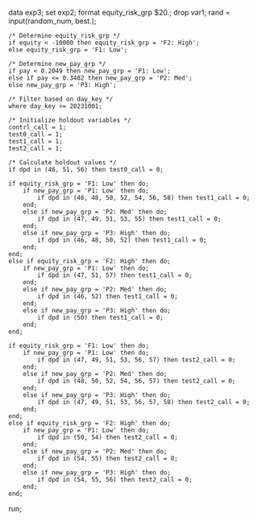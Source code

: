 data exp3;
    set exp2;
    format equity_risk_grp $20.;
    drop var1;
    rand = input(random_num, best.);
    
    /* Determine equity_risk_grp */
    if equity < -10000 then equity_risk_grp = 'F2: High';
    else equity_risk_grp = 'F1: Low';

    /* Determine new_pay_grp */
    if pay < 0.2049 then new_pay_grp = 'P1: Low';
    else if pay <= 0.3482 then new_pay_grp = 'P2: Med';
    else new_pay_grp = 'P3: High';
    
    /* Filter based on day_key */
    where day_key >= 20231001;

    /* Initialize holdout variables */
    contrl_call = 1;
    test0_call = 1;
    test1_call = 1;
    test2_call = 1;

    /* Calculate holdout values */
    if dpd in (46, 51, 56) then test0_call = 0;

    if equity_risk_grp = 'F1: Low' then do;
        if new_pay_grp = 'P1: Low' then do;
            if dpd in (46, 48, 50, 52, 54, 56, 58) then test1_call = 0;
        end;
        else if new_pay_grp = 'P2: Med' then do;
            if dpd in (47, 49, 51, 53, 55) then test1_call = 0;
        end;
        else if new_pay_grp = 'P3: High' then do;
            if dpd in (46, 48, 50, 52) then test1_call = 0;
        end;
    end;
    else if equity_risk_grp = 'F2: High' then do;
        if new_pay_grp = 'P1: Low' then do;
            if dpd in (47, 51, 57) then test1_call = 0;
        end;
        else if new_pay_grp = 'P2: Med' then do;
            if dpd in (46, 52) then test1_call = 0;
        end;
        else if new_pay_grp = 'P3: High' then do;
            if dpd in (50) then test1_call = 0;
        end;
    end;

    if equity_risk_grp = 'F1: Low' then do;
        if new_pay_grp = 'P1: Low' then do;
            if dpd in (47, 49, 51, 53, 56, 57) then test2_call = 0;
        end;
        else if new_pay_grp = 'P2: Med' then do;
            if dpd in (48, 50, 52, 54, 56, 57) then test2_call = 0;
        end;
        else if new_pay_grp = 'P3: High' then do;
            if dpd in (47, 49, 51, 53, 56, 57, 58) then test2_call = 0;
        end;
    end;
    else if equity_risk_grp = 'F2: High' then do;
        if new_pay_grp = 'P1: Low' then do;
            if dpd in (50, 54) then test2_call = 0;
        end;
        else if new_pay_grp = 'P2: Med' then do;
            if dpd in (54, 55) then test2_call = 0;
        end;
        else if new_pay_grp = 'P3: High' then do;
            if dpd in (54, 55, 56) then test2_call = 0;
        end;
    end;

run;

